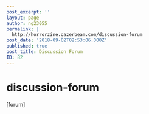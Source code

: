 ```yaml
---
post_excerpt: ''
layout: page
author: ng23055
permalink: |
  http://horrorzine.gazerbeam.com/discussion-forum
post_date: '2018-09-02T02:53:06.000Z'
published: true
post_title: Discussion Forum
ID: 82
---
```


# discussion-forum

\[forum\]

